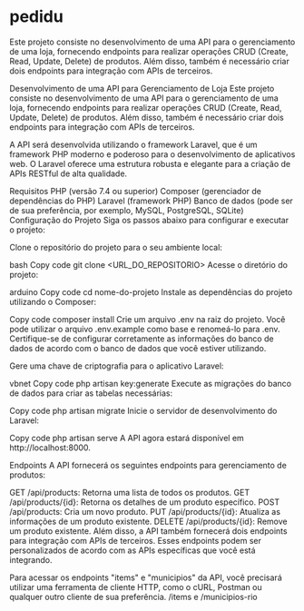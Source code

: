 # pedidu
Este projeto consiste no desenvolvimento de uma API para o gerenciamento de uma loja, fornecendo endpoints para realizar operações CRUD (Create, Read, Update, Delete) de produtos. Além disso, também é necessário criar dois endpoints para integração com APIs de terceiros.

Desenvolvimento de uma API para Gerenciamento de Loja
Este projeto consiste no desenvolvimento de uma API para o gerenciamento de uma loja, fornecendo endpoints para realizar operações CRUD (Create, Read, Update, Delete) de produtos. Além disso, também é necessário criar dois endpoints para integração com APIs de terceiros.

A API será desenvolvida utilizando o framework Laravel, que é um framework PHP moderno e poderoso para o desenvolvimento de aplicativos web. O Laravel oferece uma estrutura robusta e elegante para a criação de APIs RESTful de alta qualidade.

Requisitos
PHP (versão 7.4 ou superior)
Composer (gerenciador de dependências do PHP)
Laravel (framework PHP)
Banco de dados (pode ser de sua preferência, por exemplo, MySQL, PostgreSQL, SQLite)
Configuração do Projeto
Siga os passos abaixo para configurar e executar o projeto:

Clone o repositório do projeto para o seu ambiente local:

bash
Copy code
git clone <URL_DO_REPOSITORIO>
Acesse o diretório do projeto:

arduino
Copy code
cd nome-do-projeto
Instale as dependências do projeto utilizando o Composer:

Copy code
composer install
Crie um arquivo .env na raiz do projeto. Você pode utilizar o arquivo .env.example como base e renomeá-lo para .env. Certifique-se de configurar corretamente as informações do banco de dados de acordo com o banco de dados que você estiver utilizando.

Gere uma chave de criptografia para o aplicativo Laravel:

vbnet
Copy code
php artisan key:generate
Execute as migrações do banco de dados para criar as tabelas necessárias:

Copy code
php artisan migrate
Inicie o servidor de desenvolvimento do Laravel:

Copy code
php artisan serve
A API agora estará disponível em http://localhost:8000.

Endpoints
A API fornecerá os seguintes endpoints para gerenciamento de produtos:

GET /api/products: Retorna uma lista de todos os produtos.
GET /api/products/{id}: Retorna os detalhes de um produto específico.
POST /api/products: Cria um novo produto.
PUT /api/products/{id}: Atualiza as informações de um produto existente.
DELETE /api/products/{id}: Remove um produto existente.
Além disso, a API também fornecerá dois endpoints para integração com APIs de terceiros. Esses endpoints podem ser personalizados de acordo com as APIs específicas que você está integrando.



Para acessar os endpoints "items" e "municipios" da API, você precisará utilizar uma ferramenta de cliente HTTP, como o cURL, Postman ou qualquer outro cliente de sua preferência. /items e /municipios-rio

